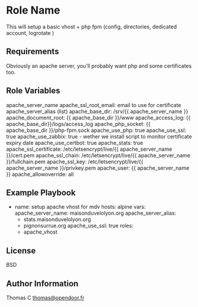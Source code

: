 Role Name
=========

This will setup a basic vhost + php fpm (config, directories, dedicated account, logrotate )

Requirements
------------

Obviously an apache server, you'll probably want php and some certificates too.

Role Variables
--------------

apache_server_name
apache_ssl_root_email: email to use for certificate
apache_server_alias (list)
apache_base_dir: /srv/{{ apache_server_name }}
apache_document_root: {{ apache_base_dir }}/www
apache_access_log: {{ apache_base_dir}}/logs/access_log
apache_php_socket: {{ apache_base_dir }}/php-fpm.sock
apache_use_php: true
apache_use_ssl: true
apache_use_zabbix: true - wether we install script to monitor certificate expiry date
apache_use_certbot: true
apache_stats: true
apache_ssl_certificate: /etc/letsencrypt/live/{{ apache_server_name }}/cert.pem
apache_ssl_chain: /etc/letsencrypt/live/{{ apache_server_name }}/fullchain.pem
apache_ssl_key: /etc/letsencrypt/live/{{ apache_server_name }}/privkey.pem
apache_user: {{ apache_server_name }}
apache_allowoverride: all

Example Playbook
----------------

- name: setup apache vhost for mdv
  hosts: alpine
  vars:
    apache_server_name: maisonduvelolyon.org
    apache_server_alias:
    - stats.maisonduvelolyon.org
    - pignonsurrue.org
    apache_use_ssl: true
  roles:
    - apache_vhost

License
-------

BSD

Author Information
------------------

Thomas C <thomas@opendoor.fr>
